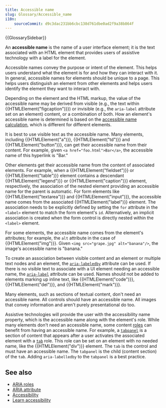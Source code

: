 ```yaml
---
title: Accessible name
slug: Glossary/Accessible_name
i10n:
    sourceCommit: d9c3dac231bb6cbc138d761dbe0ad2f9a38b864f
---
```


{{GlossarySidebar}}

An **accessible name** is the name of a user interface element; it is the text associated with an HTML element that provides users of assistive technology with a label for the element.

Accessible names convey the purpose or intent of the element. This helps users understand what the element is for and how they can interact with it. In general, accessible names for elements should be unique to a page. This helps users distinguish an element from other elements and helps users identify the element they want to interact with.

Depending on the element and the HTML markup, the value of the accessible name may be derived from visible (e.g., the text within {{HTMLElement("figcaption")}}) or invisible (e.g., the `aria-label` attribute set on an element) content, or a combination of both. How an element's accessible name is determined is based on the [accessible name calculation](https://www.w3.org/WAI/ARIA/apg/practices/names-and-descriptions/#name_calculation), which is different for different elements.

It is best to use visible text as the accessible name. Many elements, including {{HTMLElement("a")}}, {{HTMLElement("td")}} and {{HTMLElement("button")}}, can get their accessible name from their content. For example, given `<a href="foo.html">Bar</a>`, the accessible name of this hyperlink is "Bar."

Other elements get their accessible name from the content of associated elements. For example, when a {{HTMLElement("fieldset")}} or {{HTMLElement("table")}} element contains a descendant {{HTMLElement("legend")}} or {{HTMLElement("caption")}} element, respectively, the association of the nested element providing an accessible name for the parent is automatic. For form elements like {{HTMLElement("textarea")}} and {{HTMLElement("input")}}, the accessible name comes from the associated {{HTMLElement("label")}} element. The association needs to be explicitly defined by setting the `for` attribute in the `<label>` element to match the form element's `id`. Alternatively, an implicit association is created when the form control is directly nested within the `<label>` element.

For some elements, the accessible name comes from the element's attributes; for example, the `alt` attribute in the case of {{HTMLElement("img")}}. Given `<img src="grape.jpg" alt="banana"/>`, the image's accessible name is "banana."

To create an association between visible content and an element or multiple text nodes and an element, the [`aria-labeledby`](/en-US/docs/Web/Accessibility/ARIA/Attributes/aria-labelledby) attribute can be used. If there is no visible text to associate with a UI element needing an accessible name, the [`aria-label`](/en-US/docs/Web/Accessibility/ARIA/Attributes/aria-label) attribute can be used. Names should not be added to elements marking up inline text, like {{HTMLElement("code")}}, {{HTMLElement("del")}}, and {{HTMLElement("mark")}}.

Many elements, such as sections of textual content, don't need an accessible name. All controls should have an accessible name. All images that convey information and aren't purely presentational do too.

Assistive technologies will provide the user with the accessibility name property, which is the accessible name along with the element's role. While many elements don't need an accessible name, some content [roles](/en-US/docs/Web/Accessibility/ARIA/Roles) can benefit from having an accessible name. For example, a [`tabpanel`](/en-US/docs/Web/Accessibility/ARIA/Roles/tabpanel_role) is a section of content that appears after a user activates the associated element with a [`tab`](/en-US/docs/Web/Accessibility/ARIA/Roles/tab_role) role. This role can be set on an element with no needed name, like the {{HTMLElement("div")}} element. The `tab` is the control and must have an accessible name. The `tabpanel` is the child (content section) of the `tab`. Adding `aria-labelledby` to the `tabpanel` is a best practice.

## See also

- [ARIA roles](/en-US/docs/Web/Accessibility/ARIA/Roles)
- [ARIA attribute](/en-US/docs/Web/Accessibility/ARIA/Attributes)
- [Accessibility](/en-US/docs/Web/Accessibility)
- [Learn accessibility](/en-US/docs/Learn/Accessibility)